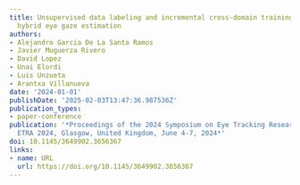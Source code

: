 ```yaml
---
title: Unsupervised data labeling and incremental cross-domain training for enhanced
  hybrid eye gaze estimation
authors:
- Alejandro Garcia De La Santa Ramos
- Javier Muguerza Rivero
- David Lopez
- Unai Elordi
- Luis Unzueta
- Arantxa Villanueva
date: '2024-01-01'
publishDate: '2025-02-03T13:47:36.987536Z'
publication_types:
- paper-conference
publication: '*Proceedings of the 2024 Symposium on Eye Tracking Research and Applications,
  ETRA 2024, Glasgow, United Kingdom, June 4-7, 2024*'
doi: 10.1145/3649902.3656367
links:
- name: URL
  url: https://doi.org/10.1145/3649902.3656367
---
```

